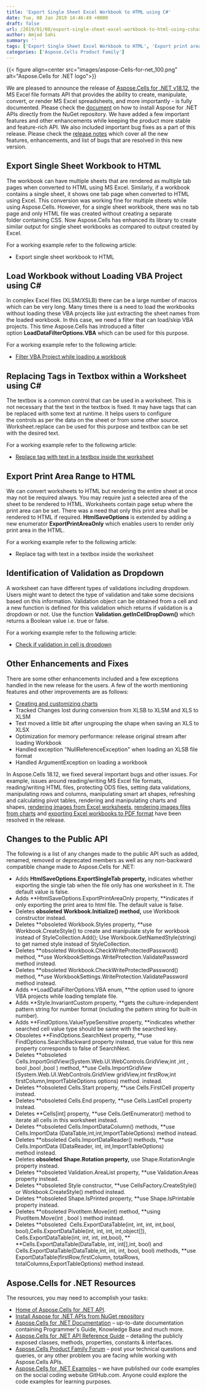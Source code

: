 ```yaml
---
title: 'Export Single Sheet Excel Workbook to HTML using C#'
date: Tue, 08 Jan 2019 14:46:49 +0000
draft: false
url: /2019/01/08/export-single-sheet-excel-workbook-to-html-using-csharp/
author: Amjad Sahi
summary: ''
tags: ['Export Single Sheet Excel Workbook to HTML', 'Export print area in Excel worksheets to HTML']
categories: ['Aspose.Cells Product Family']
---
```




{{< figure align=center src="images/aspose-Cells-for-net_100.png" alt="Aspose.Cells for .NET logo">}}


We are pleased to announce the release of [Aspose.Cells for .NET v18.12][1], the MS Excel file formats API that provides the ability to create, manipulate, convert, or render MS Excel spreadsheets, and more importantly - is fully documented. Please check the [document][2] on how to install Aspose for .NET APIs directly from the NuGet repository. We have added a few important features and other enhancements while keeping the product more stable and feature-rich API. We also included important bug fixes as a part of this release. Please check the [release notes][3] which cover all the new features, enhancements, and list of bugs that are resolved in this new version.

## Export Single Sheet Workbook to HTML

The workbook can have multiple sheets that are rendered as multiple tab pages when converted to HTML using MS Excel. Similarly, if a workbook contains a single sheet, it shows one tab page when converted to HTML using Excel. This conversion was working fine for multiple sheets while using Aspose.Cells. However, for a single sheet workbook, there was no tab page and only HTML file was created without creating a separate folder containing CSS. Now Aspose.Cells has enhanced its library to create similar output for single sheet workbooks as compared to output created by Excel.

For a working example refer to the following article:

*   Export single sheet workbook to HTML

## Load Workbook without Loading VBA Project using C#

In complex Excel files (XLSM/XSLB) there can be a large number of macros which can be very long. Many times there is a need to load the workbooks without loading these VBA projects like just extracting the sheet names from the loaded workbook. In this case, we need a filter that can load/skip VBA projects. This time Aspose.Cells has introduced a filter option **LoadDataFilterOptions.VBA** which can be used for this purpose.

For a working example refer to the following article:

*   [Filter VBA Project while loading a workbook][4]

## Replacing Tags in Textbox within a Worksheet using C#

The textbox is a common control that can be used in a worksheet. This is not necessary that the text in the textbox is fixed. It may have tags that can be replaced with some text at runtime. It helps users to configure the controls as per the data on the sheet or from some other source. Worksheet.replace can be used for this purpose and textbox can be set with the desired text.

For a working example refer to the following article:

*   [Replace tag with text in a textbox inside the worksheet][5]

## Export Print Area Range to HTML

We can convert worksheets to HTML but rendering the entire sheet at once may not be required always. You may require just a selected area of the sheet to be rendered to HTML. Worksheets contain page setup where the print area can be set. There was a need that only this print area shall be rendered to HTML if required. **HtmlSaveOptions** is extended by adding a new enumerator **ExportPrintAreaOnly** which enables users to render only print area in the HTML.

For a working example refer to the following article:

*   Replace tag with text in a textbox inside the worksheet

## Identification of Validation as Dropdown

A worksheet can have different types of validations including dropdown. Users might want to detect the type of validation and take some decisions based on this information. Validation object can be obtained from a cell and a new function is defined for this validation which returns if validation is a dropdown or not. Use the function **Validation.getInCellDropDown()** which returns a Boolean value i.e. true or false.

For a working example refer to the following article:

*   [Check if validation in cell is dropdown][6]

## Other Enhancements and Fixes

There are some other enhancements included and a few exceptions handled in the new release for the users. A few of the worth mentioning features and other improvements are as follows:

*   [Creating and customizing charts][7]
*   Tracked Changes lost during conversion from XLSB to XLSM and XLS to XLSM
*   Text moved a little bit after ungrouping the shape when saving an XLS to XLSX
*   Optimization for memory performance: release original stream after loading Workbook
*   Handled exception "NullReferenceException" when loading an XLSB file format
*   Handled ArgumentException on loading a workbook

In Aspose.Cells 18.12, we fixed several important bugs and other issues. For example, issues around reading/writing MS Excel file formats, reading/writing HTML files, protecting ODS files, setting data validations, manipulating rows and columns, manipulating smart art shapes, refreshing and calculating pivot tables, rendering and manipulating charts and shapes, [rendering images from Excel worksheets][8], [rendering images files from charts][9] and [exporting Excel workbooks to PDF format][10] have been resolved in the release. 

## Changes to the Public API

The following is a list of any changes made to the public API such as added, renamed, removed or deprecated members as well as any non-backward compatible change made to Aspose.Cells for .NET:

*   Adds **HtmlSaveOptions.ExportSingleTab property,** indicates whether exporting the single tab when the file only has one worksheet in it. The default value is false.
*   Adds **HtmlSaveOptions.ExportPrintAreaOnly property, **indicates if only exporting the print area to html file. The default value is false.
*   Deletes **obsoleted Workbook.Initialize() method,** use Workbook constructor instead.
*   Deletes **obsoleted Workbook.Styles property, **use Workbook.CreateStyle() to create and manipulate style for workbook instead of StyleCollection.Add(); Use Workbook.GetNamedStyle(string) to get named style instead of StyleCollection.
*   Deletes **obsoleted Workbook.CheckWriteProtectedPassword() method, **use WorkbookSettings.WriteProtection.ValidatePassword method instead.
*   Deletes **obsoleted Workbook.CheckWriteProtectedPassword() method, **use WorkbookSettings.WriteProtection.ValidatePassword method instead.
*   Adds **LoadDataFilterOptions.VBA enum, **the option used to ignore VBA projects while loading template file.
*   Adds **Style.InvariantCustom property, **gets the culture-independent pattern string for number format (including the pattern string for built-in number).
*   Adds **FindOptions.ValueTypeSensitive property, **indicates whether searched cell value type should be same with the searched key.
*   Obsoletes **FindOptions.SearchNext property, **use FindOptions.SearchBackward property instead, true value for this new property corresponds to false of SearchNext.
*   Deletes **obsoleted Cells.ImportGridView(System.Web.UI.WebControls.GridView,int ,int , bool ,bool ,bool ) method, **use Cells.ImportGridView (System.Web.UI.WebControls.GridView gridView,int firstRow,int firstColumn,ImportTableOptions options) method. instead.
*   Deletes **obsoleted Cells.Start property, **use Cells.FirstCell property instead.
*   Deletes **obsoleted Cells.End property, **use Cells.LastCell property instead.
*   Deletes **Cells\[int\] property, **use Cells.GetEnumerator() method to iterate all cells in this worksheet instead.
*   Deletes **obsoleted Cells.ImportDataColumn() methods, **use Cells.ImportData (DataTable,int,int,ImportTableOptions) method instead.
*   Deletes **obsoleted Cells.ImportDataReader() methods, **use Cells.ImportData (IDataReader, int, int,ImportTableOptions) method instead.
*   Deletes **obsoleted Shape.Rotation property,** use Shape.RotationAngle property instead.
*   Deletes **obsoleted Validation.AreaList property, **use Validation.Areas property instead.
*   Deletes **obsoleted Style constructor, **use CellsFactory.CreateStyle() or Workbook.CreateStyle() method instead.
*   Deletes **obsoleted Shape.IsPrinted property, **use Shape.IsPrintable property instead.
*   Deletes **obsoleted PivotItem.Move(int) method, **using PivotItem.Move(int , bool ) method instead.
*   Deletes **obsoleted  Cells.ExportDataTable(int, int, int, int,bool, bool),Cells.ExportDataTable(int, int, int, int,object\[\]), Cells.ExportDataTable(int, int, int, int,bool), **  
    **Cells.ExportDataTable(DataTable, int, int\[\],int, bool) and Cells.ExportDataTable(DataTable,int, int, int, bool, bool) methods, **use ExportDataTable(firstRow,firstColumn, totalRows, totalColumns,ExportTableOptions) method instead.

## Aspose.Cells for .NET Resources

The resources, you may need to accomplish your tasks:

*   [Home of Aspose.Cells for .NET API][11].
*   [Install Aspose for .NET APIs from NuGet repository][12]
*   [Aspose.Cells for .NET Documentation][13] – up-to-date documentation containing Programmer's Guide, Knowledge Base and much more.
*   [Aspose.Cells for .NET API Reference Guide][14] – detailing the publicly exposed classes, methods, properties, constants & interfaces.
*   [Aspose.Cells Product Family Forum][15] – post your technical questions and queries, or any other problem you are facing while working with Aspose.Cells APIs.
*   [Aspose.Cells for .NET Examples][16] – we have published our code examples on the social coding website GitHub.com. Anyone could explore the code examples for learning purposes.




[1]: https://www.nuget.org/packages/Aspose.Cells/18.12.0
[2]: https://docs.aspose.com/display/cellsnet/Installation#Installation-InstallAspose.Cellsfor.NETthroughNuGet
[3]: https://docs.aspose.com/display/cellsnet/Aspose.Cells+for+.NET+18.12+Release+Notes
[4]: https://docs.aspose.com/display/cellsnet/Filter+VBA+Project+while+loading+a+workbook
[5]: https://docs.aspose.com/display/cellsnet/Replace+tag+with+text+in+a+textbox+inside+the+Worksheet
[6]: https://docs.aspose.com/display/cellsnet/Data+Validation#DataValidation-Checkifvalidationincellisdropdown
[7]: https://docs.aspose.com/
[8]: https://docs.aspose.com/display/cellsnet/Converting+Worksheet+to+Different+Image+Formats
[9]: https://docs.aspose.com/display/cellsnet/Chart+Rendering
[10]: https://docs.aspose.com/display/cellsnet/Convert+Excel+Workbook+to+PDF
[11]: https://products.aspose.com/cells/net
[12]: https://www.nuget.org/packages/Aspose.Cells
[13]: https://docs.aspose.com/display/cellsnet/home
[14]: https://apireference.aspose.com/
[15]: https://forum.aspose.com/c/cells
[16]: https://github.com/aspose-cells/Aspose.Cells-for-.NET




